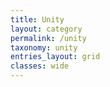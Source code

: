 ```yaml
---
title: Unity
layout: category
permalink: /unity
taxonomy: unity
entries_layout: grid
classes: wide
---
```

